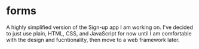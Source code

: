 # forms
A highly simplified version of the Sign-up app I am working on. I've decided to just use plain, HTML, CSS, and JavaScript for now until I am comfortable with the design and fucntionality, then move to a web framework later.